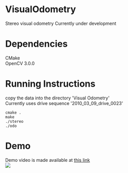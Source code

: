 # VisualOdometry
Stereo visual odometry 
Currently under development

# Dependencies
CMake <br>
OpenCV 3.0.0 <br>

# Running Instructions
copy the data into the directory 'Visual Odometry' <br>
Currently uses drive sequence '2010_03_09_drive_0023'
```
cmake .
make 
./stereo
./odo
```

# Demo
Demo video is made available at <a href="https://www.youtube.com/watch?v=9FqOPZwneIY">this link</a> <br>
<img src="https://j.gifs.com/W66XQx.gif"/>
